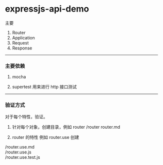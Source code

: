 # expressjs-api-demo


主要

1. Router
2. Application
3. Request
4. Response

* * *



### 主要依赖

1. mocha
  
2. supertest
  用来进行 http 接口测试


* * *

### 验证方式

对于每个特性，验证。

1. 针对每个对象，创建目录，例如 router
/router
router.md

2. router 的特性
例如 router.use 创建
 
/router.use.md      
/router.use.js      
/router.use.test.js 

